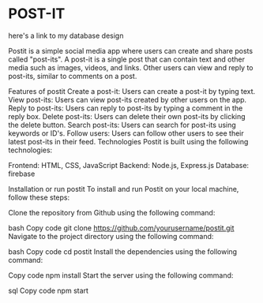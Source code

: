 # POST-IT 
here's a link to my database design

Postit is a simple social media app where users can create and share posts called "post-its". A post-it is a single post that can contain text and other media such as images, videos, and links. Other users can view and reply to post-its, similar to comments on a post.

Features of postit
Create a post-it: Users can create a post-it by typing text.
View post-its: Users can view post-its created by other users on the app.
Reply to post-its: Users can reply to post-its by typing a comment in the reply box.
Delete post-its: Users can delete their own post-its by clicking the delete button.
Search post-its: Users can search for post-its using keywords or ID's.
Follow users: Users can follow other users to see their latest post-its in their feed.
Technologies
Postit is built using the following technologies:

Frontend: HTML, CSS, JavaScript
Backend: Node.js, Express.js
Database: firebase

Installation or run postit
To install and run Postit on your local machine, follow these steps:

Clone the repository from Github using the following command:

bash
Copy code
git clone https://github.com/yourusername/postit.git
Navigate to the project directory using the following command:

bash
Copy code
cd postit
Install the dependencies using the following command:

Copy code
npm install
Start the server using the following command:

sql
Copy code
npm start

